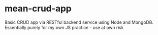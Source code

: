 # mean-crud-app
Basic CRUD app via RESTful backend service using Node and MongoDB. Essentially purely for my own JS practice - use at own risk
